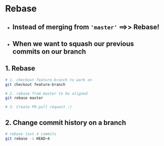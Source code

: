 # Rebase

- ## Instead of merging from `'master'` ==>> Rebase!
- ## When we want to squash our previous commits on our branch

## 1. Rebase

```bash
# 1. checkout feature-branch to work on
git checkout feature-branch

# 2. rebase from master to be aligned
git rebase master

# 3. Create PR-pull request :)
```

## 2. Change commit history on a branch

```bash
# rebase last 4 commits
git rebase -i HEAD~4
```
